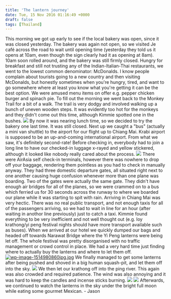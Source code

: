```yaml
---
title: 'The lantern journey'
date: Tue, 15 Nov 2016 01:16:49 +0000
draft: false
tags: [Thailand]
---
```


This morning we got up early to see if the local bakery was open, since it was closed yesterday. The bakery was again not open, so we visited Je café across the road to wait until opening time (yesterday they told us it opens at 10am, even though the sign clearly had it as opening at 8am). 10am soon rolled around, and the bakery was still firmly closed. Hungry for breakfast and still not trusting any of the Indian-Italian-Thai restaurants, we went to the lowest common denominator: McDonalds. I know people complain about tourists going to a new country and then visiting McDonalds, but honestly sometimes when you're hungry, tired, and want to go somewhere where at least you know what you're getting it can be the best option. We were amused menu items on offer e.g. pepper chicken burger and spinach pie. To fill out the morning we went back to the Monkey Trail for a bit of a walk. The trail is very dodgy and involved walking up a bunch of uneven wooden steps. It was evidently too hot for the monkeys and they didn't come out this time, although Kimmie spotted one in the bushes. [![](http://jovialdragon.files.wordpress.com/2016/11/wp-image-1405938255jpg.jpg)](http://jovialdragon.files.wordpress.com/2016/11/wp-image-1405938255jpg.jpg) By now it was nearing lunch time, so we decided to try the bakery one last time. It was still closed. Next up we caught a "bus" (actually a mini van shuttle) to the airport for our flight up to Chiang Mai. Krabi airport is supposed to be an up-and-coming international airport. From what we saw, it's definitely second-rate! Before checking in, everybody had to join a long line to have our checked-in luggage x-rayed and yellow stickered, although it looked like nobody really cared about the process. [![](http://jovialdragon.files.wordpress.com/2016/11/wp-image-961333089jpg.jpg)](http://jovialdragon.files.wordpress.com/2016/11/wp-image-961333089jpg.jpg) There were AirAsia self check-in terminals, however there was nowhere to drop off your baggage, rendering them pointless as you had to check in manually anyway. They had three domestic departure gates, all situated right next to one another causing huge confusion whenever more than one plane was boarding. Two of the gates were actually the same gate. They didn't have enough air bridges for all of the planes, so we were crammed on to a bus which ferried us for 30 seconds across the runway to where we boarded our plane while it was starting to spit with rain. Arriving in Chiang Mai was very hectic. There was no real public transport, and not enough taxis for all of the passengers arriving, so we had to wait in line for an hour (after waiting in anothor line previously) just to catch a taxi. Kimmie found everything to be very inefficient and not well thought out (e.g. loy krathong/yi peng festival nights should have more transport available such as buses). When we arrived at our hotel we quickly dumped our bags and headed off towards Narawat Bridge where the Yi Peng lanterns were being let off. The whole festival was pretty disorganised with no traffic management or crowd control in place. We had a very hard time just finding where to actually buy the lanterns and where to let them off. [![wp-image-1514980860jpg.jpg](https://wordpress.com/5cd70c21-9416-4f18-a566-af64555debfc)](http://jovialdragon.files.wordpress.com/2016/11/wp-image-1514980860jpg.jpg) We finally managed to get some lanterns after being pushed and shoved in a big human squash-pit, and let them off into the sky. [![](http://jovialdragon.files.wordpress.com/2016/11/wp-image-165888379jpg.jpg)](http://jovialdragon.files.wordpress.com/2016/11/wp-image-165888379jpg.jpg) We then let our krathong off into the ping river. This again was also crowded and required patience. The wind was also annoying and it was hard to keep the candles and incense sticks burning. [![](http://jovialdragon.files.wordpress.com/2016/11/wp-image-1523872937jpg.jpg)](http://jovialdragon.files.wordpress.com/2016/11/wp-image-1523872937jpg.jpg) [![](http://jovialdragon.files.wordpress.com/2016/11/wp-image-331710837jpg.jpg)](http://jovialdragon.files.wordpress.com/2016/11/wp-image-331710837jpg.jpg) Afterwards, we continued to watch the lanterns in the sky under the bright full moon while eating some gourmet Mexican. - Jason